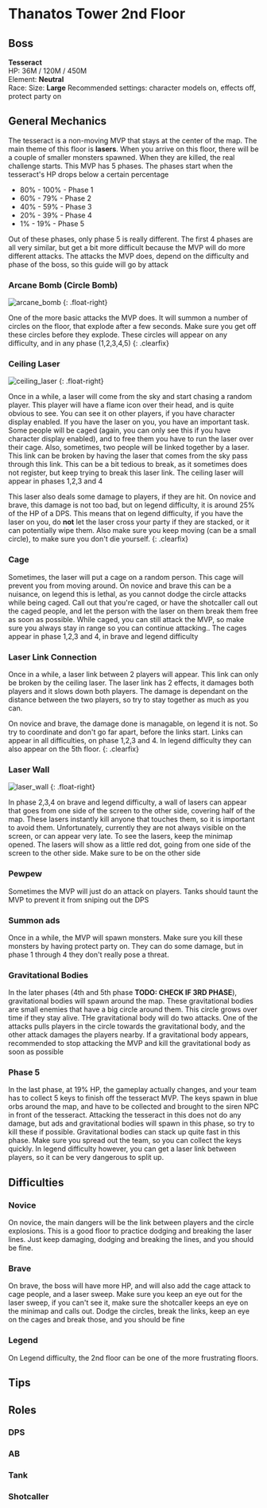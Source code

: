 # Thanatos Tower 2nd Floor

## Boss

**Tesseract**  
HP: 36M / 120M / 450M  
Element: **Neutral**  
Race: 
Size: **Large**
Recommended settings: character models on, effects off, protect party on

## General Mechanics

The tesseract is a non-moving MVP that stays at the center of the map. The main theme of this floor is **lasers**. When you arrive on this floor, there will be a couple of smaller monsters spawned. When they are killed, the real challenge starts. This MVP has 5 phases. The phases start when the tesseract's HP drops below a certain percentage

- 80% - 100% - Phase 1
- 60% - 79% - Phase 2
- 40% - 59% - Phase 3
- 20% - 39% - Phase 4
- 1% - 19% - Phase 5

Out of these phases, only phase 5 is really different. The first 4 phases are all very similar, but get a bit more difficult because the MVP will do more different attacks. The attacks the MVP does, depend on the difficulty and phase of the boss, so this guide will go by attack

### Arcane Bomb (Circle Bomb)

![arcane_bomb]({{site.baseurl}}/assets/images/tt/2f/arcane_bomb.gif)
{: .float-right}

One of the more basic attacks the MVP does. It will summon a number of circles on the floor, that explode after a few seconds. Make sure you get off these circles before they explode. These circles will appear on any difficulty, and in any phase (1,2,3,4,5)
{: .clearfix}

### Ceiling Laser

![ceiling_laser]({{site.baseurl}}/assets/images/tt/2f/ceiling_laser.gif)
{: .float-right}

Once in a while, a laser will come from the sky and start chasing a random player. This player will have a flame icon over their head, and is quite obvious to see. You can see it on other players, if you have character display enabled. If you have the laser on you, you have an important task. Some people will be caged (again, you can only see this if you have character display enabled), and to free them you have to run the laser over their cage. Also, sometimes, two people will be linked together by a laser. This link can be broken by having the laser that comes from the sky pass through this link. This can be a bit tedious to break, as it sometimes does not register, but keep trying to break this laser link. The ceiling laser will appear in phases 1,2,3 and 4

This laser also deals some damage to players, if they are hit. On novice and brave, this damage is not too bad, but on legend difficulty, it is around 25% of the HP of a DPS. This means that on legend difficulty, if you have the laser on you, do **not** let the laser cross your party if they are stacked, or it can potentially wipe them. Also make sure you keep moving (can be a small circle), to make sure you don't die yourself.
{: .clearfix}

### Cage

Sometimes, the laser will put a cage on a random person. This cage will prevent you from moving around. On novice and brave this can be a nuisance, on legend this is lethal, as you cannot dodge the circle attacks while being caged. Call out that you're caged, or have the shotcaller call out the caged people, and let the person with the laser on them break them free as soon as possible. While caged, you can still attack the MVP, so make sure you always stay in range so you can continue attacking.. The cages appear in phase 1,2,3 and 4, in brave and legend difficulty

### Laser Link Connection

Once in a while, a laser link between 2 players will appear. This link can only be broken by the ceiling laser. The laser link has 2 effects, it damages both players and it slows down both players. The damage is dependant on the distance between the two players, so try to stay together as much as you can.

On novice and brave, the damage done is managable, on legend it is not. So try to coordinate and don't go far apart, before the links start. Links can appear in all difficulties, on phase 1,2,3 and 4. In legend difficulty they can also appear on the 5th floor.
{: .clearfix}

### Laser Wall

![laser_wall]({{site.baseurl}}/assets/images/tt/2f/laser_wall.gif)
{: .float-right}

In phase 2,3,4 on brave and legend difficulty, a wall of lasers can appear that goes from one side of the screen to the other side, covering half of the map. These lasers instantly kill anyone that touches them, so it is important to avoid them. Unfortunately, currently they are not always visible on the screen, or can appear very late. To see the lasers, keep the minimap opened. The lasers will show as a little red dot, going from one side of the screen to the other side. Make sure to be on the other side

### Pewpew

Sometimes the MVP will just do an attack on players. Tanks should taunt the MVP to prevent it from sniping out the DPS

### Summon ads

Once in a while, the MVP will spawn monsters. Make sure you kill these monsters by having protect party on. They can do some damage, but in phase 1 through 4 they don't really pose a threat.

### Gravitational Bodies

In the later phases (4th and 5th phase **TODO: CHECK IF 3RD PHASE**), gravitational bodies will spawn around the map. These gravitational bodies are small enemies that have a big circle around them. This circle grows over time if they stay alive. THe gravitational body will do two attacks. One of the attacks pulls players in the circle towards the gravitational body, and the other attack damages the players nearby. If a gravitational body appears, recommended to stop attacking the MVP and kill the gravitational body as soon as possible

### Phase 5

In the last phase, at 19% HP, the gameplay actually changes, and your team has to collect 5 keys to finish off the tesseract MVP. The keys spawn in blue orbs around the map, and have to be collected and brought to the siren NPC in front of the tesseract. Attacking the tesseract in this does not do any damage, but ads and gravitational bodies will spawn in this phase, so try to kill these if possible. Gravitational bodies can stack up quite fast in this phase. Make sure you spread out the team, so you can collect the keys quickly. In legend difficulty however, you can get a laser link between players, so it can be very dangerous to split up.

## Difficulties

### Novice

On novice, the main dangers will be the link between players and the circle explosions. This is a good floor to practice dodging and breaking the laser lines. Just keep damaging, dodging and breaking the lines, and you should be fine.

### Brave

On brave, the boss will have more HP, and will also add the cage attack to cage people, and a laser sweep. Make sure you keep an eye out for the laser sweep, if you can't see it, make sure the shotcaller keeps an eye on the minimap and calls out. Dodge the circles, break the links, keep an eye on the cages and break those, and you should be fine

### Legend

On Legend difficulty, the 2nd floor can be one of the more frustrating floors. 

## Tips

## Roles

### DPS

### AB

### Tank

### Shotcaller
